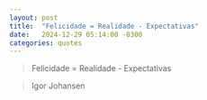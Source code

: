 ```yaml
---
layout: post
title:  "Felicidade = Realidade - Expectativas"
date:   2024-12-29 05:14:00 -0300
categories: quotes
---
```


>Felicidade = Realidade - Expectativas

>Igor Johansen
